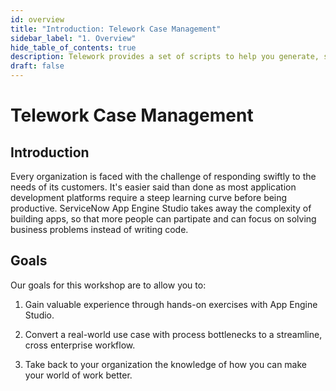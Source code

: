 ```yaml
---
id: overview
title: "Introduction: Telework Case Management"
sidebar_label: "1. Overview"
hide_table_of_contents: true
description: Telework provides a set of scripts to help you generate, serve, and deploy your website.
draft: false
---
```


# Telework Case Management

## Introduction

Every organization is faced with the challenge of responding swiftly to the needs of its customers. It's easier said than done as most application development platforms require a steep learning curve before being productive. ServiceNow App Engine Studio takes away the complexity of building apps, so that more people can partipate and can focus on solving business problems instead of writing code.

## Goals

Our goals for this workshop are to allow you to:

1. Gain valuable experience through hands-on exercises with App Engine Studio.


2. Convert a real-world use case with process bottlenecks to a streamline, cross enterprise workflow.


3. Take back to your organization the knowledge of how you can make your world of work better.